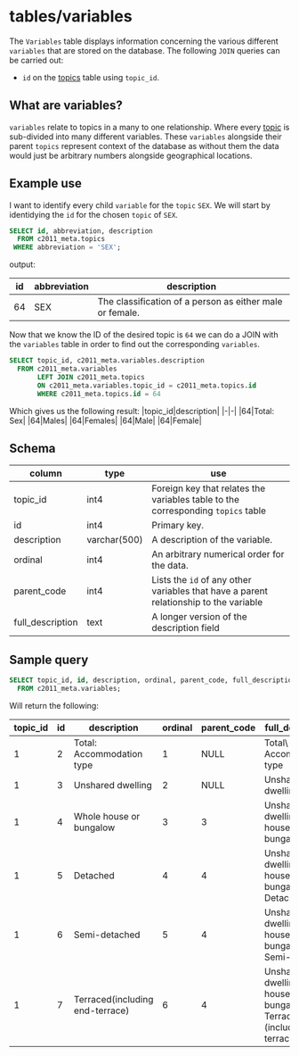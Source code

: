 # tables/variables

The `Variables` table displays information concerning the various different `variables` that are stored on the database.
The following `JOIN` queries can be carried out:

- `id` on the [topics](topics.md) table using `topic_id`.

## What are variables?

`variables` relate to topics in a many to one relationship. Where every [topic](topics.md) is sub-divided into many different variables. These `variables` alongside their parent `topics` represent context of the database as without them the data would just be arbitrary numbers alongside geographical locations.

## Example use

I want to identify every child `variable` for the `topic` `SEX`. We will start by identidying the `id` for the chosen `topic` of `SEX`.

```sql
SELECT id, abbreviation, description  
  FROM c2011_meta.topics 
 WHERE abbreviation = 'SEX';
```

output:

|id|abbreviation|description|
|-|-|-|
|64|SEX|The classification of a person as either male or female.|

Now that we know the ID of the desired topic is `64` we can do a JOIN with the `variables` table in order to find out the corresponding `variables`.

```sql
SELECT topic_id, c2011_meta.variables.description 
  FROM c2011_meta.variables 
       LEFT JOIN c2011_meta.topics
       ON c2011_meta.variables.topic_id = c2011_meta.topics.id
       WHERE c2011_meta.topics.id = 64
```

Which gives us the following result:
|topic_id|description|
|-|-|
|64|Total: Sex|
|64|Males|
|64|Females|
|64|Male|
|64|Female|
## Schema

|column|type|use|
|-|-|-|
|topic_id|int4|Foreign key that relates the variables table to the corresponding `topics` table|
|id|int4|Primary key.|
|description|varchar(500)|A description of the variable.|
|ordinal|int4|An arbitrary numerical order for the data.|
|parent_code|int4|Lists the `id` of any other variables that have a parent relationship to the variable|
|full_description|text|A longer version of the description field|


## Sample query

```sql
SELECT topic_id, id, description, ordinal, parent_code, full_description 
  FROM c2011_meta.variables;
```

Will return the following:

|topic_id|id|description|ordinal|parent_code|full_description|
|-|-|-|-|-|-|
|1|2|Total: Accommodation type|1|NULL|Total\ Accommodation type|
|1|3|Unshared dwelling|2|NULL|Unshared dwelling|
|1|4|Whole house or bungalow|3|3|Unshared dwelling\ Whole house or bungalow|
|1|5|Detached|4|4|Unshared dwelling\ Whole house or bungalow\ Detached|
|1|6|Semi-detached|5|4|Unshared dwelling\ Whole house or bungalow\ Semi-detached|
|1|7|Terraced(including end-terrace)|6|4|Unshared dwelling\ Whole house or bungalow\ Terraced (including end-terrace)|
